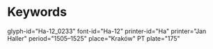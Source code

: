 # Keywords
glyph-id="Ha-12_0233"
font-id="Ha-12"
printer-id="Ha"
printer="Jan Haller"
period="1505–1525"
place="Kraków"
PT plate="175"
